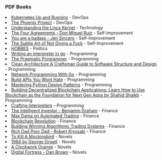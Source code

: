 <h3>PDF Books</h3>
<li><a href='https://github.com/asynchroza/books/blob/main/DevOps/Kubernetes%20Up%20and%20Running.pdf'>Kubernetes Up and Running</a> - DevOps</li>
<li><a href='https://github.com/asynchroza/books/blob/main/DevOps/The%20Phoenix%20Project.pdf'>The Phoenix Project</a> - DevOps</li>
<li><a href='https://github.com/asynchroza/books/blob/main/Technology/Understanding%20the%20Linux%20Kernel.pdf'>Understanding the Linux Kernel</a> - Technology</li>
<li><a href='https://github.com/asynchroza/books/blob/main/Self-Improvement/The%20Four%20Agreements%20-%20Don%20Miguel%20Ruiz.pdf'>The Four Agreements - Don Miguel Ruiz</a> - Self-Improvement</li>
<li><a href='https://github.com/asynchroza/books/blob/main/Self-Improvement/You%20are%20a%20badass%20-%20Jen%20Sincero.pdf'>You are a badass - Jen Sincero</a> - Self-Improvement</li>
<li><a href='https://github.com/asynchroza/books/blob/main/Self-Improvement/The%20Subtle%20Art%20of%20Not%20Giving%20a%20Fuck.pdf'>The Subtle Art of Not Giving a Fuck</a> - Self-Improvement</li>
<li><a href='https://github.com/asynchroza/books/blob/main/Politics/HOBBES.pdf'>HOBBES</a> - Politics</li>
<li><a href='https://github.com/asynchroza/books/blob/main/Programming/Writing%20an%20interpreter%20in%20go.pdf'>Writing an interpreter in go</a> - Programming</li>
<li><a href='https://github.com/asynchroza/books/blob/main/Programming/The%20Pragmatic%20Programmer.pdf'>The Pragmatic Programmer</a> - Programming</li>
<li><a href='https://github.com/asynchroza/books/blob/main/Programming/Clean%20Architecture%20A%20Craftsman%20Guide%20to%20Software%20Structure%20and%20Design.pdf'>Clean Architecture A Craftsman Guide to Software Structure and Design</a> - Programming</li>
<li><a href='https://github.com/asynchroza/books/blob/main/Programming/Network%20Programming%20With%20Go.pdf'>Network Programming With Go</a> - Programming</li>
<li><a href='https://github.com/asynchroza/books/blob/main/Programming/Build%20APIs%20You%20Wont%20Hate.pdf'>Build APIs You Wont Hate</a> - Programming</li>
<li><a href='https://github.com/asynchroza/books/blob/main/Programming/Mastering%20Python%20Design%20Patterns.pdf'>Mastering Python Design Patterns</a> - Programming</li>
<li><a href='https://github.com/asynchroza/books/blob/main/Programming/Building%20Decentralized%20Blockchain%20Applications:%20Learn%20How%20to%20Use%20Blockchain%20as%20the%20Foundation%20for%20Next%20Gen%20Apps%20by%20Shahid%20Shaikh.pdf'>Building Decentralized Blockchain Applications: Learn How to Use Blockchain as the Foundation for Next Gen Apps by Shahid Shaikh</a> - Programming</li>
<li><a href='https://github.com/asynchroza/books/blob/main/Programming/Crafting%20Interpreters.pdf'>Crafting Interpreters</a> - Programming</li>
<li><a href='https://github.com/asynchroza/books/blob/main/Finance/The%20Intelligent%20Investor%20-%20Benjamin%20Graham.pdf'>The Intelligent Investor - Benjamin Graham</a> - Finance</li>
<li><a href='https://github.com/asynchroza/books/blob/main/Finance/Max%20Dama%20on%20Automated%20Trading.pdf'>Max Dama on Automated Trading</a> - Finance</li>
<li><a href='https://github.com/asynchroza/books/blob/main/Finance/Blockchain%20Revolution.pdf'>Blockchain Revolution</a> - Finance</li>
<li><a href='https://github.com/asynchroza/books/blob/main/Finance/Building%20Winning%20Algorithmic%20Trading%20Systems.pdf'>Building Winning Algorithmic Trading Systems</a> - Finance</li>
<li><a href='https://github.com/asynchroza/books/blob/main/Finance/Rich%20Dad%20Poor%20Dad%20-%20Robert%20Kiyosaki.pdf'>Rich Dad Poor Dad - Robert Kiyosaki</a> - Finance</li>
<li><a href='https://github.com/asynchroza/books/blob/main/Novels/To%20Kill%20A%20Mockingbird.pdf'>To Kill A Mockingbird</a> - Novels</li>
<li><a href='https://github.com/asynchroza/books/blob/main/Novels/1984%20by%20George%20Orwell.pdf'>1984 by George Orwell</a> - Novels</li>
<li><a href='https://github.com/asynchroza/books/blob/main/Novels/A%20Clockwork%20Orange.pdf'>A Clockwork Orange</a> - Novels</li>
<li><a href='https://github.com/asynchroza/books/blob/main/Novels/Digital%20Fortress%20-%20Dan%20Brown.pdf'>Digital Fortress - Dan Brown</a> - Novels</li>
